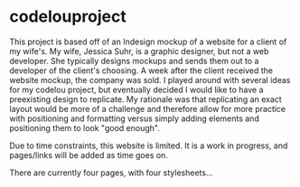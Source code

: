 # codelouproject

This project is based off of an Indesign mockup of a website for a client of my wife's. My wife, Jessica Suhr, is a graphic designer, 
but not a web developer. She typically designs mockups and sends them out to a developer of the client's choosing. A week after the client 
received the website mockup, the company was sold. I played around with several ideas for my codelou project, but eventually decided I would like to have a preexisting design to replicate. My rationale was that replicating an exact layout would be more of a challenge and therefore allow for more practice with positioning and formatting versus simply adding elements and positioning them to look "good enough".

Due to time constraints, this website is limited. It is a work in progress, and pages/links will be added as time goes on.

There are currently four pages, with four stylesheets...
